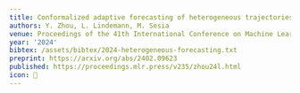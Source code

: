 ```yaml
---
title: Conformalized adaptive forecasting of heterogeneous trajectories
authors: Y. Zhou, L. Lindemann, M. Sesia
venue: Proceedings of the 41th International Conference on Machine Learning (ICML)
year: '2024'
bibtex: /assets/bibtex/2024-heterogeneous-forecasting.txt
preprint: https://arxiv.org/abs/2402.09623
published: https://proceedings.mlr.press/v235/zhou24l.html
icon: 🎯
---
```

